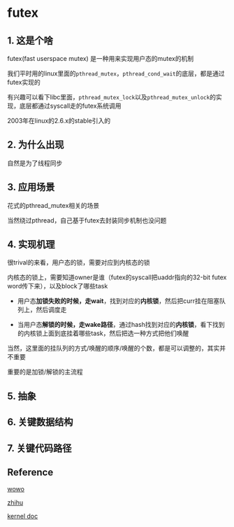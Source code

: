# futex
## 1. 这是个啥

futex(fast userspace mutex) 是一种用来实现用户态的mutex的机制

我们平时用的linux里面的`pthread_mutex`，`pthread_cond_wait`的底层，都是通过futex实现的

有兴趣可以看下libc里面，`pthread_mutex_lock`以及`pthread_mutex_unlock`的实现，底层都通过syscall走的futex系统调用

2003年在linux的2.6.x的stable引入的

## 2. 为什么出现

自然是为了线程同步

## 3. 应用场景

花式的pthread_mutex相关的场景

当然绕过pthread，自己基于futex去封装同步机制也没问题

## 4. 实现机理

很trival的来看，用户态的锁，需要对应到内核态的锁

内核态的锁上，需要知道owner是谁（futex的syscall把uaddr指向的32-bit futex word传下来），以及block了哪些task

* 用户态**加锁失败的时候，走wait**，找到对应的**内核锁**，然后把curr挂在阻塞队列上，然后调度走

* 当用户态**解锁的时候，走wake路径**，通过hash找到对应的**内核锁**，看下找到的内核锁上面到底挂着哪些task，然后把选一种方式把他们唤醒

当然，这里面的挂队列的方式/唤醒的顺序/唤醒的个数，都是可以调整的，其实并不重要

重要的是加锁/解锁的主流程


## 5. 抽象


## 6. 关键数据结构


## 7. 关键代码路径


## Reference

[wowo](http://www.wowotech.net/kernel_synchronization/futex.html)

[zhihu](https://zhuanlan.zhihu.com/p/372146187)

[kernel doc](https://docs.kernel.org/locking/rt-mutex-design.html)



